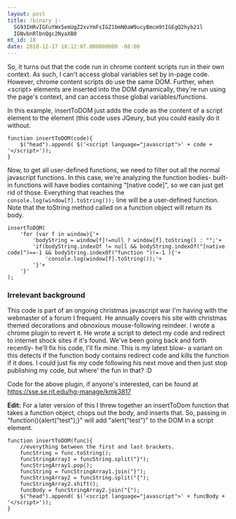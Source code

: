 ```yaml
---
layout: post
title: !binary |-
  SG93IHRvIGFuYWx5emUgZ2xvYmFsIGZ1bmN0aW9ucyBmcm9tIGEgQ2hyb21l
  IGNvbnRlbnQgc2NyaXB0
mt_id: 18
date: 2010-12-17 18:12:07.000000000 -08:00
---
```

So, it turns out that the code run in chrome content scripts run in their own context.  As such, I can't access global variables set by in-page code.  However, chrome content scripts do use the same DOM.  Further, when  &lt;script> elements are inserted into the DOM dynamically, they're run using the page's context, and can access those global variables/functions.

In this example, insertToDOM just adds the code as the content of a script element to the <head> element (this code uses JQeury, but you could easily do it without.

	function insertToDOM(code){
		$("head").append( $('<script language="javascript">' + code + '</script>'));
	}

Now, to get all user-defined functions, we need to filter out all the normal javascript functions.  In this case, we're analyzing the function bodies- built-in functions will have bodies containing "[native code]", so we can just get rid of those.  Everything that reaches the `console.log(window[f].toString());` line will be a user-defined function.  Note that the toString method called on a function object will return its body.

	insertToDOM(
		'for (var f in window){'+
			'bodyString = window[f]!=null ? window[f].toString() : "";'+
			'if(bodyString.indexOf != null && bodyString.indexOf("[native code]")==-1 && bodyString.indexOf("function ")!=-1 ){'+
				'console.log(window[f].toString());'+
			'}'+
		'}'
	);
	
### Irrelevant background
This code is part of an ongoing christmas javascript war I'm having with the webmaster of a forum I frequent.  He annually covers his site with christmas themed decorations and obnoxious mouse-following reindeer.  I wrote a chrome plugin to revert it.  He wrote a script to detect my code and redirect to internet shock sites if it's found.  We've been going back and forth recently- he'll fix his code, I'll fix mine.  This is my latest blow- a variant on this detects if the function body contains redirect code and kills the function if it does.  I could just fix my code following his next move and then just stop publishing my code, but where' the fun in that?  :D

Code for the above plugin, if anyone's interested, can be found at https://sse.se.rit.edu/hg-manage/kmk3817

**Edit:** For a later version of this I threw together an insertToDom function that takes a function object, chops out the body, and inserts that.  So, passing in "function(){alert("test");}" will add "alert("test")" to the DOM in a script element.

	function insertToDOM(func){
		//everything between the first and last brackets.
		funcString = func.toString();
		funcStringArray1 = funcString.split("}");
		funcStringArray1.pop();
		funcString = funcStringArray1.join("}");
		funcStringArray2 = funcString.split("{");
		funcStringArray2.shift();
		funcBody = funcStringArray2.join("{");
		$("head").append( $('<script language="javascript">' + funcBody + '</script>'));
	} 
